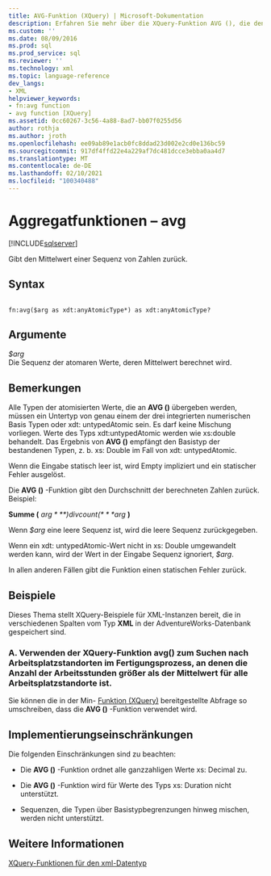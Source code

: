```yaml
---
title: AVG-Funktion (XQuery) | Microsoft-Dokumentation
description: Erfahren Sie mehr über die XQuery-Funktion AVG (), die den Durchschnitt einer angegebenen Sequenz von Zahlen zurückgibt.
ms.custom: ''
ms.date: 08/09/2016
ms.prod: sql
ms.prod_service: sql
ms.reviewer: ''
ms.technology: xml
ms.topic: language-reference
dev_langs:
- XML
helpviewer_keywords:
- fn:avg function
- avg function [XQuery]
ms.assetid: 0cc60267-3c56-4a88-8ad7-bb07f0255d56
author: rothja
ms.author: jroth
ms.openlocfilehash: ee09ab89e1acb0fc8ddad23d002e2cd0e136bc59
ms.sourcegitcommit: 917df4ffd22e4a229af7dc481dcce3ebba0aa4d7
ms.translationtype: MT
ms.contentlocale: de-DE
ms.lasthandoff: 02/10/2021
ms.locfileid: "100340488"
---
```

# <a name="aggregate-functions---avg"></a>Aggregatfunktionen – avg
[!INCLUDE[sqlserver](../includes/applies-to-version/sqlserver.md)]

  Gibt den Mittelwert einer Sequenz von Zahlen zurück.  
  
## <a name="syntax"></a>Syntax  
  
```  
  
fn:avg($arg as xdt:anyAtomicType*) as xdt:anyAtomicType?  
```  
  
## <a name="arguments"></a>Argumente  
 *$arg*  
 Die Sequenz der atomaren Werte, deren Mittelwert berechnet wird.  
  
## <a name="remarks"></a>Bemerkungen  
 Alle Typen der atomisierten Werte, die an **AVG ()** übergeben werden, müssen ein Untertyp von genau einem der drei integrierten numerischen Basis Typen oder xdt: untypedAtomic sein. Es darf keine Mischung vorliegen. Werte des Typs xdt:untypedAtomic werden wie xs:double behandelt. Das Ergebnis von **AVG ()** empfängt den Basistyp der bestandenen Typen, z. b. xs: Double im Fall von xdt: untypedAtomic.  
  
 Wenn die Eingabe statisch leer ist, wird Empty impliziert und ein statischer Fehler ausgelöst.  
  
 Die **AVG ()** -Funktion gibt den Durchschnitt der berechneten Zahlen zurück. Beispiel:  
  
 **Summe (** *$arg* **) div count (** *$arg* **)**  
  
 Wenn *$arg* eine leere Sequenz ist, wird die leere Sequenz zurückgegeben.  
  
 Wenn ein xdt: untypedAtomic-Wert nicht in xs: Double umgewandelt werden kann, wird der Wert in der Eingabe Sequenz ignoriert, *$arg*.  
  
 In allen anderen Fällen gibt die Funktion einen statischen Fehler zurück.  
  
## <a name="examples"></a>Beispiele  
 Dieses Thema stellt XQuery-Beispiele für XML-Instanzen bereit, die in verschiedenen Spalten vom Typ **XML** in der AdventureWorks-Datenbank gespeichert sind.  
  
### <a name="a-using-the-avg-xquery-function-to-find-work-center-locations-in-the-manufacturing-process-in-which-labor-hours-are-greater-than-the-average-for-all-work-center-locations"></a>A. Verwenden der XQuery-Funktion avg() zum Suchen nach Arbeitsplatzstandorten im Fertigungsprozess, an denen die Anzahl der Arbeitsstunden größer als der Mittelwert für alle Arbeitsplatzstandorte ist.  
 Sie können die in der Min- [Funktion (XQuery)](../xquery/aggregate-functions-min.md) bereitgestellte Abfrage so umschreiben, dass die **AVG ()** -Funktion verwendet wird.  
  
## <a name="implementation-limitations"></a>Implementierungseinschränkungen  
 Die folgenden Einschränkungen sind zu beachten:  
  
-   Die **AVG ()** -Funktion ordnet alle ganzzahligen Werte xs: Decimal zu.  
  
-   Die **AVG ()** -Funktion wird für Werte des Typs xs: Duration nicht unterstützt.  
  
-   Sequenzen, die Typen über Basistypbegrenzungen hinweg mischen, werden nicht unterstützt.  
  
## <a name="see-also"></a>Weitere Informationen  
 [XQuery-Funktionen für den xml-Datentyp](../xquery/xquery-functions-against-the-xml-data-type.md)  
  
  
